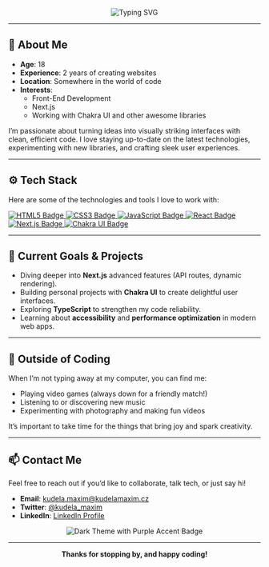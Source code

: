 <!-- 
  A Dark-Themed README with Purple Accents 
  Tailored for GitHub user: "Mixer159"
  ---------------------------------------
-->

<!-- HEADER SECTION -->
<p align="center">
  <img src="https://readme-typing-svg.herokuapp.com?size=30&color=%238A2BE2&center=true&vCenter=true&width=500&lines=Hello+%F0%9F%91%8B%2C+I'm+Maxim!;Front-End+Developer;Next.js+Enthusiast;Chakra+UI+Lover" alt="Typing SVG" />
</p>

---

## 🌌 About Me
- **Age**: 18  
- **Experience**: 2 years of creating websites  
- **Location**: Somewhere in the world of code  
- **Interests**:  
  - Front-End Development  
  - Next.js  
  - Working with Chakra UI and other awesome libraries  

I’m passionate about turning ideas into visually striking interfaces with clean, efficient code. I love staying up-to-date on the latest technologies, experimenting with new libraries, and crafting sleek user experiences.

---

## ⚙️ Tech Stack
Here are some of the technologies and tools I love to work with:

<p>
  <a href="https://html.spec.whatwg.org/">
    <img src="https://img.shields.io/badge/HTML5-E34F26?style=for-the-badge&logo=html5&logoColor=white" alt="HTML5 Badge"/>
  </a>
  <a href="https://www.w3.org/Style/CSS/">
    <img src="https://img.shields.io/badge/CSS3-1572B6?style=for-the-badge&logo=css3&logoColor=white" alt="CSS3 Badge"/>
  </a>
  <a href="https://developer.mozilla.org/en-US/docs/Web/JavaScript/">
    <img src="https://img.shields.io/badge/JavaScript-F7CE00?style=for-the-badge&logo=javascript&logoColor=black" alt="JavaScript Badge"/>
  </a>
  <a href="https://reactjs.org/">
    <img src="https://img.shields.io/badge/React-61DAFB?style=for-the-badge&logo=react&logoColor=black" alt="React Badge"/>
  </a>
  <a href="https://nextjs.org/">
    <img src="https://img.shields.io/badge/Next.js-000000?style=for-the-badge&logo=next.js&logoColor=white" alt="Next.js Badge"/>
  </a>
  <a href="https://chakra-ui.com/">
    <img src="https://img.shields.io/badge/Chakra%20UI-319795?style=for-the-badge&logo=chakra-ui&logoColor=white" alt="Chakra UI Badge"/>
  </a>
</p>

---

## 🚀 Current Goals & Projects
- Diving deeper into **Next.js** advanced features (API routes, dynamic rendering).  
- Building personal projects with **Chakra UI** to create delightful user interfaces.  
- Exploring **TypeScript** to strengthen my code reliability.  
- Learning about **accessibility** and **performance optimization** in modern web apps.

---

## 🎉 Outside of Coding
When I’m not typing away at my computer, you can find me:
- Playing video games (always down for a friendly match!)  
- Listening to or discovering new music  
- Experimenting with photography and making fun videos  

It’s important to take time for the things that bring joy and spark creativity.

---

## 📫 Contact Me
Feel free to reach out if you’d like to collaborate, talk tech, or just say hi!

- **Email**: [kudela.maxim@kudelamaxim.cz](kudela.maxim@kudelamaxim.cz)  
- **Twitter**: [@kudela_maxim](https://x.com/kudela_maxim)  
- **LinkedIn**: [LinkedIn Profile](https://www.linkedin.com/in/maxim-kudela-18629921a/)  

<p align="center">
  <img src="https://img.shields.io/badge/Dark--Theme-Purple%20Accent-8A2BE2?style=for-the-badge" alt="Dark Theme with Purple Accent Badge"/>
</p>

---

<p align="center">
  <strong>Thanks for stopping by, and happy coding!</strong>
</p>
